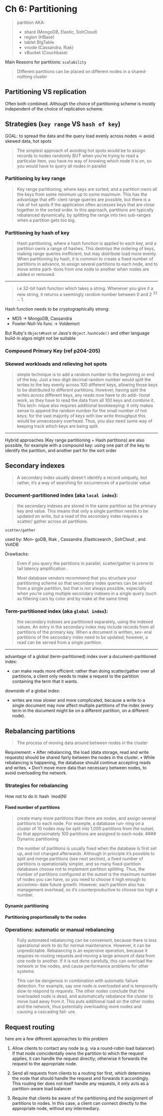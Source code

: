 # Ch 6: Partitioning

> partition AKA: 
> - shard (MongoDB, Elastic, SolrCloud)
> - region (HBase)
> - tablet BIgTable
> - vnode (Cassandra, Riak)
> - vBucket (Couchbase)

Main Reasons for partitions: `scalability`
> Different partitions can be placed on different nodes in a shared-nothing cluster

## Partitioning VS replication

Often both combined. 
Although the choice of partitioning scheme is mostly independent
of the choice of replication scheme.
## Strategies (`key range` VS `hash of key`)

GOAL: to spread the data and the query load evenly across
nodes -> avoid skewed data, hot spots
> The simplest approach of avoiding hot spots would be to assign records to nodes randomly
> BUT
> when you’re trying to read a particular item, you have no way of knowing which node it is on, so you would have to query all nodes in parallel

### Partitioning by key range

> Key range partitioning, where keys are sorted, and a partition owns all the keys
from some minimum up to some maximum. This has the advantage that effi‐
cient range queries are possible, but there is a risk of hot spots if the application
often accesses keys that are close together in the sorted order.
In this approach, partitions are typically rebalanced dynamically, by splitting the
range into two sub-ranges when a partition gets too big.

### Partitioning by hash of key

>Hash partitioning, where a hash function is applied to each key, and a partition
owns a range of hashes. This destroys the ordering of keys, making range queries
inefficient, but may distribute load more evenly.
When partitioning by hash, it is common to create a fixed number of partitions
in advance, to assign several partitions to each node, and to move entire parti‐
tions from one node to another when nodes are added or removed.

---

> i.e 32-bit hash function which takes a string. Whenever you give it a new string, it returns a seemingly random number between 0 and 2 <sup>32</sup> − 1.

Hash function needs to be cryptographically strong:
- MD5 -> MongoDB, Cassandra
- Fowler-Noll-Vo func -> Voldemort

But Ruby's `Object#hash`  or Java's `Object.hashCode()` and other language build-in algos might not be suitable

### Compound Primary Key (ref p204-205)

### Skewed workloads and relieving hot spots

> simple technique is to add a random number to the beginning or end of the key. Just a two-digit decimal random number would split the writes to the key evenly across 100 different keys, allowing those keys to be distributed to different partitions. 
> However, having split the writes across different keys, any reads now have to do addi‐ tional work, as they have to read the data from all 100 keys and combine it. 
> This tech‐ nique also requires additional bookkeeping: 
> it only makes sense to append the random number for the small number of hot keys; for the vast majority of keys with low write throughput this would be unnecessary overhead. 
> Thus, you also need some way of keeping track which keys are being split.

---

Hybrid approaches (Key range partitioning + Hash partitions) are also possible, for example with a compound key: using one part of the key to identify the partition, and another part for the sort order
## Secondary indexes

> A secondary index usually doesn’t identify a record uniquely, but rather, it’s a way of searching for occurrences of a particular value

### Document-partitioned index (aka `local index`):

> the secondary indexes are stored in the same partition as the primary key and value. This means that only a single partition needs to be updated on write, but a read of the secondary index requires a scatter/ gather across all partitions.

`scatter/gather`

used by: Mon‐ goDB, Riak , Cassandra ,Elasticsearch , SolrCloud , and VoltDB

Drawbacks:

> Even if you query the partitions in parallel, scatter/gather is prone to tail latency amplification .

> Most database vendors recommend that you structure your partitioning scheme so that secondary index queries can be served from a single partition, but that is not always possible, especially when you’re using multiple secondary indexes in a single query (such as filtering cars by color and by make at the same time)

### Term-partitioned index (aka `global index`): 

> the secondary indexes are partitioned separately, using the indexed values. An entry in the secondary index may include records from all partitions of the primary key. When a document is written, sev‐ eral partitions of the secondary index need to be updated; however, a read can be served from a single partition.

---
advantage of a global (term-partitioned) index over a document-partitioned index:
- can make reads more efficient: rather than doing scatter/gather over all partitions, a client only needs to make a request to the partition containing the term that it wants. 

downside of a global index:
- writes are now slower and more complicated, because a write to a single document may now affect multiple partitions of the index (every term in the document might be on a different partition, on a different node).
## Rebalancing partitions

> The process of moving data around between nodes in the cluster

Requirement:
• After rebalancing, the load (data storage, read and write requests) should be shared fairly between the nodes in the cluster.
• While rebalancing is happening, the database should continue accepting reads and writes.
• Don’t move more data than necessary between nodes, to avoid overloading the network.

### Strategies for rebalancing

How not to do it: hash `mod(N)

#### Fixed number of partitions

> create many more partitions than there are nodes, and assign several partitions to each node. For example, a database run‐ ning on a cluster of 10 nodes may be split into 1,000 partitions from the outset, so that approximately 100 partitions are assigned to each node. #### Dynamic partitioning

> the number of partitions is usually fixed when the database is
first set up, and not changed afterwards. Although in principle it’s possible to split
and merge partitions (see next section), a fixed number of partitions is operationally
simpler, and so many fixed-partition databases choose not to implement partition
splitting. Thus, the number of partitions configured at the outset is the maximum
number of nodes you can have, so you need to choose it high enough to accommo‐
date future growth. However, each partition also has management overhead, so it’s
counterproductive to choose too high a number.

#### Dynamic partitioning

#### Partitioning proportionally to the nodes

### Operations: automatic or manual rebalancing
>Fully automated rebalancing can be convenient, because there is less operational
work to do for normal maintenance. However, it can be unpredictable.
Rebalancing is an expensive operation, because it requires re-routing requests and moving a large
amount of data from one node to another. If it is not done carefully, this can overload
the network or the nodes, and cause performance problems for other systems.

> This can be dangerous in combination with automatic failure detection. For example,
say one node is overloaded and is temporarily slow to respond to requests. The other
nodes conclude that the overloaded node is dead, and automatically rebalance the
cluster to move load away from it. This puts additional load on the other nodes and
the network, thus potentially overloading more nodes and causing a cascading fail‐
ure.
## Request routing

here are a few different approaches to this problem

1. Allow clients to contact any node (e.g. via a round-robin load balancer). If that
node coincidentally owns the partition to which the request applies, it can handle
the request directly; otherwise it forwards the request to the appropriate node.

2. Send all requests from clients to a routing tier first, which determines the node
that should handle the request and forwards it accordingly. This routing tier does
not itself handle any requests, it only acts as a partition-aware load balancer

3. Require that clients be aware of the partitioning and the assignment of partitions
to nodes. In this case, a client can connect directly to the appropriate node,
without any intermediary.
